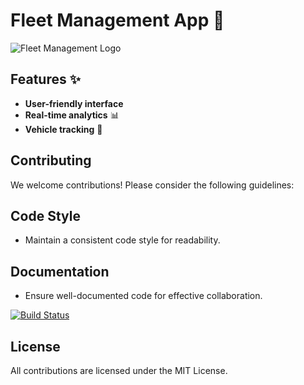 # Fleet Management App 🚛

![Fleet Management Logo](./assets/logo.png)

## Features ✨
- **User-friendly interface**
- **Real-time analytics** 📊
- **Vehicle tracking** 🚗

## Contributing
We welcome contributions! Please consider the following guidelines:

## Code Style
- Maintain a consistent code style for readability.

## Documentation
- Ensure well-documented code for effective collaboration.

[![Build Status](https://img.shields.io/badge/build-passing-brightgreen)](https://github.com/yourusername/fleet-management)

## License
All contributions are licensed under the MIT License.
